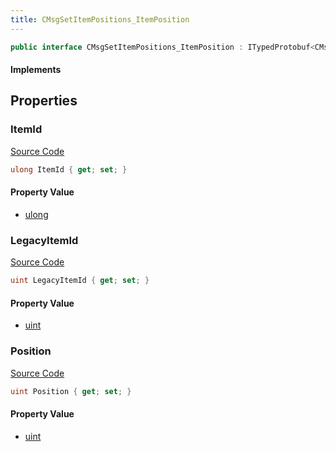 ```yaml
---
title: CMsgSetItemPositions_ItemPosition
---
```


```csharp
public interface CMsgSetItemPositions_ItemPosition : ITypedProtobuf<CMsgSetItemPositions_ItemPosition>, INativeHandle
```

#### Implements

## Properties

### ItemId

[Source Code](https://github.com/swiftly-solution/swiftlys2/blob/beta/managed/src/SwiftlyS2.Generated/Protobufs/Interfaces/CMsgSetItemPositions_ItemPosition.cs#L19)

```csharp
ulong ItemId { get; set; }
```

#### Property Value

- [ulong](https://learn.microsoft.com/dotnet/api/system.uint64)

### LegacyItemId

[Source Code](https://github.com/swiftly-solution/swiftlys2/blob/beta/managed/src/SwiftlyS2.Generated/Protobufs/Interfaces/CMsgSetItemPositions_ItemPosition.cs#L13)

```csharp
uint LegacyItemId { get; set; }
```

#### Property Value

- [uint](https://learn.microsoft.com/dotnet/api/system.uint32)

### Position

[Source Code](https://github.com/swiftly-solution/swiftlys2/blob/beta/managed/src/SwiftlyS2.Generated/Protobufs/Interfaces/CMsgSetItemPositions_ItemPosition.cs#L16)

```csharp
uint Position { get; set; }
```

#### Property Value

- [uint](https://learn.microsoft.com/dotnet/api/system.uint32)

